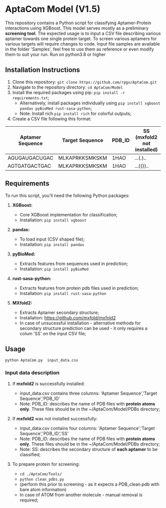 # AptaCom Model (V1.5)

This repository contains a Python script for classifying Aptamer-Protein interactions using XGBoost.
This model serves mostly as a preliminary <b>screening tool</b>. The expected usage is to input a CSV file describing 
various aptamer towards one single protein target. To screen various aptamers for various targets will require changes to code.
Input file samples are available in the folder 'Samples', feel free to use them as 
reference or even modify them to suit your run. 
Run on python3.8 or higher

## Installation Instructions

1.  Clone this repository: `git clone https://github.com/rpgv/AptaCom.git`
2.  Navigate to the repository directory: `cd AptaCom/Model`
3.  Install the required packages using pip: `pip install -r requirements.txt`;
    *   Alternatively, install packages individually using `pip install xgboost pandas pyBioMed rust-sasa-python`;
    *   Note: Install rich `pip install rich` for colorful outputs;
4.  Create a CSV file following this format:
  <table>
    <thead>
      <tr>
        <th>Aptamer Sequence</th>
        <th>Target Sequence</th>
        <th>PDB_ID</th>
        <th>SS (mxfold2 not installed)</th>
      </tr>
    </thead>
    <tbody>
      <tr>
        <td>AGUGAUGACUGAC</td>
        <td>MLKAPRKKSMKSKM</td>
        <td>1HAO</td>
        <td>...(.)..</td>
      </tr>
      <tr>
        <td>AGTGATGACTGAC</td>
        <td>MLKAPRKKSMKSKM</td>
        <td>1HAO</td>
        <td>...(())..</td>
      </tr>
    </tbody>
  </table>

</body>
</html>

## Requirements

To run this script, you'll need the following Python packages:

1.  **XGBoost:** 
    *   Core XGBoost implementation for classification;
    *   Installation: `pip install xgboost`

2.  **pandas:**
    *   To load input (CSV shaped file);
    *   Installation: `pip install pandas`

3.  **pyBioMed:**
    *   Extracts features from sequences used in prediction;
    *   Installation: `pip install pyBioMed`

4.  **rust-sasa-python:**
    *   Extracts features from protein pdb files used in prediction;
    *   Installation: `pip install rust-sasa-python`

5.  **MXfold2:**
    *   Extracts Aptamer secondary structure;
    *   Installation: <href>https://github.com/mxfold/mxfold2</href>
    *   In case of unsucessful installation - alternative methods for secondary structure prediction can be used - it only requires a colum 'SS' on the input CSV file;


## Usage

`python AptaCom.py  input_data.csv`

### Input data description

1. If <b>mxfold2</b> is successfully installed:
    *    input_data.csv contains three columns: 'Aptamer Sequence','Target Sequence','PDB_ID'
    *    Note: PDB_ID: describes the name of PDB files with <b>protein atoms only</b>. These files should be in the ~/AptaCom/Model/PDBs directory;
  
2. If <b>mxfold2</b> was not installed successfully: 
    *    input_data.csv contains four columns: 'Aptamer Sequence','Target Sequence','PDB_ID','SS'
    *    Note: PDB_ID: describes the name of PDB files with <b>protein atoms only</b>. These files should be in the ~/AptaCom/Model/PDBs directory;
    *    Note: SS: describes the secondary structure of <b>each aptamer</b> to be classified;
  
3. To prepare protein for screening:
    * ```cd ./AptaCom/Tools/```
    * ```python clean_pdbs.py ```
    * (perform this prior to screening - as it expects a PDB_clean.pdb with bare atom information)
    * In case of ATOM from another molecule - manual removal is required;

